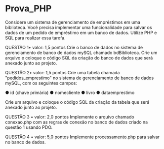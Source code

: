 # Prova_PHP

Considere um sistema de gerenciamento de empréstimos em uma biblioteca. Você precisa
implementar uma funcionalidade para salvar os dados de um pedido de empréstimo em um
banco de dados. Utilize PHP e SQL para realizar essa tarefa.

QUESTÃO 1• valor: 1,5 pontos
Crie o banco de dados no sistema de gerenciamento de banco de dados mySQL chamado
bdBiblioteca. Crie um arquivo e coloque o código SQL da criação do banco de dados que será
anexado junto ao projeto.

QUESTÃO 2• valor: 1,5 pontos
Crie uma tabela chamada "pedidos_emprestimo" no sistema de gerenciamento de banco de
dados mySQL, com os seguintes campos:

● id (chave primária)
● nomecliente
● livro
● dataemprestimo

Crie um arquivo e coloque o código SQL da criação da tabela que será anexado junto ao projeto.

QUESTÃO 3 • valor: 2,0 pontos
Implemente o arquivo chamado conexao.php com as regras de conexão no banco de dados
criado na questão 1 usando PDO.

QUESTÃO 4 • valor: 5,0 pontos
Implemente processamento.php para salvar no banco de dados.
